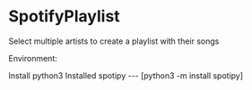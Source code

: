 # SpotifyPlaylist
Select multiple artists to create a playlist with their songs 


Environment:

Install python3
Installed spotipy --- [python3 -m install spotipy] 